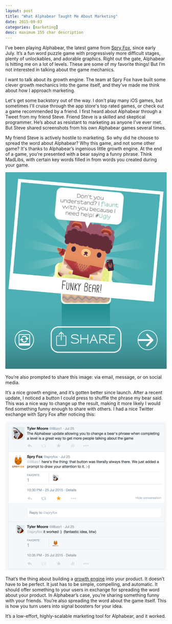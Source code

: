 ```yaml
---
layout: post
title: "What Alphabear Taught Me About Marketing"
date: 2015-09-03
categories: [marketing]
desc: maximum 155 char description
---
```


I’ve been playing Alphabear, the latest game from [Spry Fox](http://spryfox.com/), since early July. It’s a fun word puzzle game with progressively more difficult stages, plenty of unlockables, and adorable graphics. Right out the gate, Alphabear is hitting me on a lot of levels. These are some of my favorite things! But I’m not interested in talking about the game mechanics.

I want to talk about its growth engine. The team at Spry Fox have built some clever growth mechanics into the game itself, and they've made me think about how I approach marketing.

Let's get some backstory out of the way. I don't play many iOS games, but sometimes I'll cruise through the app store's top rated games, or check out a game recommended by a friend. I first heard about Alphabear through a Tweet from my friend Steve. Friend Steve is a skilled and skeptical programmer. He’s about as resistant to marketing as anyone I’ve ever met. But Steve shared screenshots from his own Alphabear games several times.

My friend Steve is actively hostile to marketing. So why did he choose to spread the word about Alphabear? Why this game, and not some other game? It's thanks to Alphabear’s ingenious little growth engine. At the end of a game, you're presented with a bear saying a funny phrase. Think MadLibs, with certain key words filled in from words you created during your game.

![Sharing on Alphabear](/img/alphashare.png "How sharing works in Alphabear")

You’re also prompted to share this image: via email, message, or on social media.

It’s a nice growth engine, and it’s gotten better since launch. After a recent update, I noticed a button I could press to shuffle the phrase my bear said. This was a nice way to change up the result, making it more likely I would find something funny enough to share with others. I had a nice Twitter exchange with Spry Fox after noticing this:

![Twitter chat](/img/twitter-conversation.png "My Twitter conversation with @spryfox")

That’s the thing about building a [growth engine](/blog/marketing/2015/08/24/building-a-growth-engine.html) into your product. It doesn’t have to be perfect. It just has to be simple, compelling, and automatic. It should offer something to your users in exchange for spreading the word about your product. In Alphabear’s case, you’re sharing something funny with your friends. You’re also spreading the word about the game itself. This is how you turn users into signal boosters for your idea.

It’s a low-effort, highly-scalable marketing tool for Alphabear, and it worked.
